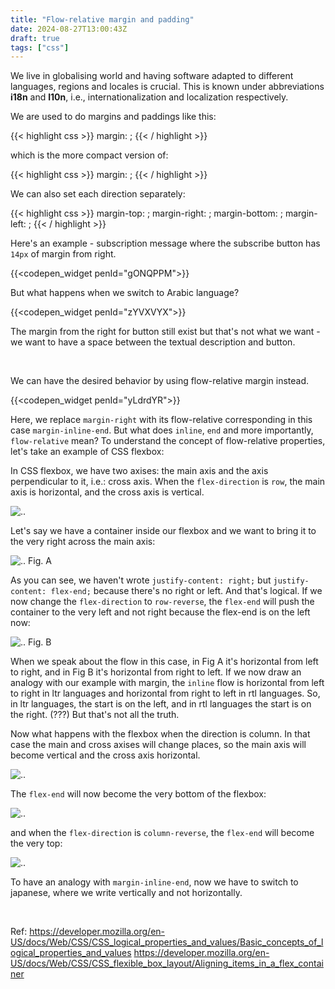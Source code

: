 ```yaml
---
title: "Flow-relative margin and padding"
date: 2024-08-27T13:00:43Z
draft: true
tags: ["css"]
---
```


We live in globalising world and having software adapted to different languages, regions and locales is crucial. This is known under abbreviations **i18n** and **l10n**, i.e., internationalization and localization respectively.

We are used to do margins and paddings like this:

{{< highlight css >}}
margin: <margin-y> <margin-x>;
{{< / highlight >}}

which is the more compact version of:

{{< highlight css >}}
margin: <margin-top> <margin-right> <margin-bottom> <margin-left>;
{{< / highlight >}}

We can also set each direction separately:

{{< highlight css >}}
margin-top: <value>;
margin-right: <value>;
margin-bottom: <value>;
margin-left: <value>;
{{< / highlight >}}

Here's an example - subscription message where the subscribe button has `14px` of margin from right.

{{<codepen_widget penId="gONQPPM">}}

But what happens when we switch to Arabic language?

{{<codepen_widget penId="zYVXVYX">}}

The margin from the right for button still exist but that's not what we want - we want to have a space between the textual description and button.

&nbsp;

We can have the desired behavior by using flow-relative margin instead.

{{<codepen_widget penId="yLdrdYR">}}

Here, we replace `margin-right` with its flow-relative corresponding in this case `margin-inline-end`. But what does `inline`, `end` and more importantly, `flow-relative` mean? To understand the concept of flow-relative properties, let's take an example of CSS flexbox:

In CSS flexbox, we have two axises: the main axis and the axis perpendicular to it, i.e.: cross axis. When the `flex-direction` is `row`, the main axis is horizontal, and the cross axis is vertical.

![..](http://localhost:1313/img/flexbox.png)

<!-- {{<codepen_widget penId="yLdrdYR">}} -->
Let's say we have a container inside our flexbox and we want to bring it to the very right across the main axis:

![..](http://localhost:1313/img/flexbox1.png)
Fig. A

As you can see, we haven't wrote `justify-content: right;` but `justify-content: flex-end;` because there's no right or left. And that's logical. If we now change the `flex-direction` to `row-reverse`, the `flex-end` will push the container to the very left and not right because the flex-end is on the left now:

![..](http://localhost:1313/img/flexbox2.png)
Fig. B


When we speak about the flow in this case, in Fig A it's horizontal from left to right, and in Fig B it's horizontal from right to left. If we now draw an analogy with our example with margin, the `inline` flow is horizontal from left to right in ltr languages and horizontal from right to left in rtl languages. So, in ltr languages, the start is on the left, and in rtl languages the start is on the right. (???) But that's not all the truth.

Now what happens with the flexbox when the direction is column. In that case the main and cross axises will change places, so the main axis will become vertical and the cross axis horizontal.

![..](http://localhost:1313/img/flexbox-col.png)

The `flex-end` will now become the very bottom of the flexbox:

![..](http://localhost:1313/img/flexbox1-col.png)

and when the `flex-direction` is `column-reverse`, the `flex-end` will become the very top:

![..](http://localhost:1313/img/flexbox2-col.png)

To have an analogy with `margin-inline-end`, now we have to switch to japanese, where we write vertically and not horizontally.



&nbsp;
&nbsp;
&nbsp;
&nbsp;
&nbsp;
&nbsp;
&nbsp;

Ref:
https://developer.mozilla.org/en-US/docs/Web/CSS/CSS_logical_properties_and_values/Basic_concepts_of_logical_properties_and_values
https://developer.mozilla.org/en-US/docs/Web/CSS/CSS_flexible_box_layout/Aligning_items_in_a_flex_container
